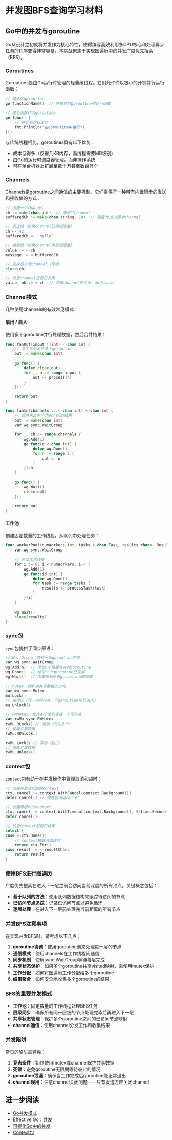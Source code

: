 # 并发图BFS查询学习材料

## Go中的并发与goroutine

Go从设计之初就将并发作为核心特性，使得编写高效利用多CPU核心和处理异步任务的程序变得非常容易。本挑战聚焦于实现图遍历中的并发广度优先搜索（BFS）。

### Goroutines

Goroutines是由Go运行时管理的轻量级线程。它们允许你以极小的开销并行运行函数：

```go
// 基本的goroutine
go functionName()  // 在独立的goroutine中运行函数

// 匿名函数作为goroutine
go func() {
    // 在此处执行工作
    fmt.Println("在goroutine中运行")
}()
```

与传统线程相比，goroutines具有以下优势：
- 成本低得多（仅需几KB内存，而线程需要MB级别）
- 由Go的运行时调度器管理，而非操作系统
- 可在单台机器上扩展至数十万甚至数百万个

### Channels

Channels是goroutine之间通信的主要机制。它们提供了一种带有内置同步的发送和接收值的方式：

```go
// 创建一个channel
ch := make(chan int)  // 无缓冲channel
bufferedCh := make(chan string, 10)  // 容量为10的缓冲channel

// 发送值（如果channel已满则阻塞）
ch <- 42
bufferedCh <- "hello"

// 接收值（如果channel为空则阻塞）
value := <-ch
message := <-bufferedCh

// 完成后关闭channel（可选）
close(ch)

// 检查channel是否已关闭
value, ok := <-ch  // 如果channel已关闭，ok为false
```

### Channel模式

几种使用channels的有效常见模式：

#### 扇出 / 扇入

使用多个goroutine并行处理数据，然后合并结果：

```go
func fanOut(input []int) <-chan int {
    // 将工作分发给多个goroutine
    out := make(chan int)
    
    go func() {
        defer close(out)
        for _, n := range input {
            out <- process(n)
        }
    }()
    
    return out
}

func fanIn(channels ...<-chan int) <-chan int {
    // 合并来自多个channel的结果
    out := make(chan int)
    var wg sync.WaitGroup
    
    for _, ch := range channels {
        wg.Add(1)
        go func(c <-chan int) {
            defer wg.Done()
            for n := range c {
                out <- n
            }
        }(ch)
    }
    
    go func() {
        wg.Wait()
        close(out)
    }()
    
    return out
}
```

#### 工作池

创建固定数量的工作线程，从队列中处理任务：

```go
func workerPool(numWorkers int, tasks <-chan Task, results chan<- Result) {
    var wg sync.WaitGroup
    
    // 启动工作线程
    for i := 0; i < numWorkers; i++ {
        wg.Add(1)
        go func(id int) {
            defer wg.Done()
            for task := range tasks {
                results <- processTask(task)
            }
        }(i)
    }
    
    wg.Wait()
    close(results)
}
```

### sync包

`sync`包提供了同步原语：

```go
// WaitGroup：等待一组goroutine完成
var wg sync.WaitGroup
wg.Add(n)  // 添加n个需要等待的goroutine
wg.Done()  // 标记一个goroutine已完成
wg.Wait()  // 阻塞直到所有goroutine都完成

// Mutex：保护对共享数据的访问
var mu sync.Mutex
mu.Lock()
// 临界区（同一时间只有一个goroutine可以进入）
mu.Unlock()

// RWMutex：允许多个读取者或一个写入者
var rwMu sync.RWMutex
rwMu.RLock() // 读锁（允许多个）
// 读取共享数据
rwMu.RUnlock()

rwMu.Lock() // 写锁（独占）
// 修改共享数据
rwMu.Unlock()
```

### context包

`context`包有助于在并发操作中管理取消和超时：

```go
// 创建带取消功能的context
ctx, cancel := context.WithCancel(context.Background())
defer cancel() // 完成后调用cancel

// 创建带超时的context
ctx, cancel := context.WithTimeout(context.Background(), 5*time.Second)
defer cancel()

// 检查context是否已结束
select {
case <-ctx.Done():
    // context被取消或超时
    return ctx.Err()
case result := <-resultChan:
    return result
}
```

### 使用BFS进行图遍历

广度优先搜索在进入下一层之前会访问当前深度的所有顶点。关键概念包括：

- **基于队列的方法**：使用队列数据结构来跟踪待访问的节点
- **已访问节点追踪**：记录已访问节点以避免循环
- **逐层处理**：在进入下一层前处理完当前距离的所有节点

### 并发BFS注意事项

在实现并发BFS时，请考虑以下几点：

1. **goroutine协调**：使用goroutine池来处理每一层的节点
2. **通信模式**：使用channels在工作线程间通信
3. **同步机制**：使用sync.WaitGroup等待每层完成
4. **共享状态保护**：如果多个goroutine共享visited映射，需使用mutex保护
5. **工作分配**：如何将图遍历工作分配给多个goroutine
6. **结果聚合**：如何安全地收集多个goroutine的结果

### BFS的重要并发模式

- **工作池**：固定数量的工作线程处理BFS任务
- **层级同步**：确保所有同一层级的节点处理完毕后再进入下一层
- **共享状态管理**：保护多个goroutine之间的已访问节点映射
- **channel通信**：使用channel分发工作和收集结果

### 并发陷阱

常见的陷阱需避免：

1. **竞态条件**：始终使用mutex或channel保护共享数据
2. **死锁**：避免goroutine无限期等待彼此的情况
3. **goroutine泄漏**：确保当工作完成后goroutine能正常退出
4. **channel误用**：注意channel关闭问题——只有发送方应关闭channel

## 进一步阅读

- [Go并发模式](https://blog.golang.org/pipelines)
- [Effective Go：并发](https://golang.org/doc/effective_go#concurrency)
- [可视化Go中的并发](https://divan.dev/posts/go_concurrency_visualize/)
- [Context包](https://blog.golang.org/context)